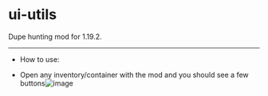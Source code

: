 # ui-utils
Dupe hunting mod for 1.19.2.

---

- How to use:

- Open any inventory/container with the mod and you should see a few buttons![image](https://user-images.githubusercontent.com/85349822/187423033-46da8cc0-2bc3-4215-8676-7c03628b8b8c.png)

